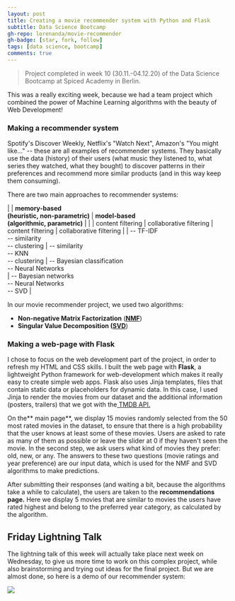 ```yaml
---
layout: post
title: Creating a movie recommender system with Python and Flask
subtitle: Data Science Bootcamp
gh-repo: lorenanda/movie-recommender
gh-badge: [star, fork, follow]
tags: [data science, bootcamp]
comments: true
---
```


>Project completed in week 10 (30.11.-04.12.20) of the Data Science Bootcamp at Spiced Academy in Berlin.

This was a really exciting week, because we had a team project which combined the power of Machine Learning algorithms with the beauty of Web Development!

### Making a recommender system

Spotify's Discover Weekly, Netflix's "Watch Next", Amazon's "You might like..." -- these are all examples of recommender systems. They basically use the data (history) of their users (what music they listened to, what series they watched, what they bought) to discover patterns in their preferences and recommend more similar products (and in this way keep them consuming).

There are two main approaches to recommender systems:

|  | **memory-based\
(heuristic, non-parametric)** | **model-based\
(algorithmic, parametric)** |  |
| content filtering | collaborative filtering | content filtering | collaborative filtering |
| -- TF-IDF\
-- similarity\
-- clustering | -- similarity\
-- KNN\
-- clustering | -- Bayesian classification\
-- Neural Networks\
 | -- Bayesian networks\
-- Neural Networks\
-- SVD |

In our movie recommender project, we used two algorithms:

-   **Non-negative Matrix Factorization** (**[NMF](https://scikit-learn.org/stable/modules/generated/sklearn.decomposition.NMF.html#sklearn.decomposition.NMF)**)
-   **Singular Value Decomposition **(**[SVD](https://surprise.readthedocs.io/en/stable/matrix_factorization.html)**)

### Making a web-page with Flask

I chose to focus on the web development part of the project, in order to refresh my HTML and CSS skills. I built the web page with **Flask**, a lightweight Python framework for web-development which makes it really easy to create simple web apps. Flask also uses Jinja templates, files that contain static data or placeholders for dynamic data. In this case, I used Jinja to render the movies from our dataset and the additional information (posters, trailers) that we got with the[ TMDB API.](https://developers.themoviedb.org/3/)

On the** main page**, we display 15 movies randomly selected from the 50 most rated movies in the dataset, to ensure that there is a high probability that the user knows at least some of these movies. Users are asked to rate as many of them as possible or leave the slider at 0 if they haven't seen the movie. In the second step, we ask users what kind of movies they prefer: old, new, or any. The answers to these two questions (movie ratings and year preference) are our input data, which is used for the NMF and SVD algorithms to make predictions.

After submitting their responses (and waiting a bit, because the algorithms take a while to calculate), the users are taken to the **recommendations page.** Here we display 5 movies that are similar to movies the users have rated highest and belong to the preferred year category, as calculated by the algorithm.

Friday Lightning Talk
---------------------

The lightning talk of this week will actually take place next week on Wednesday, to give us more time to work on this complex project, while also brainstorming and trying out ideas for the final project. But we are almost done, so here is a demo of our recommender system:

[![](https://lorenaciutacu.files.wordpress.com/2020/12/demo-1.gif?w=1024)](https://lorenaciutacu.files.wordpress.com/2020/12/demo-1.gif)